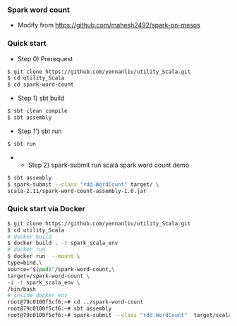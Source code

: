 ### Spark word count 
- Modify from https://github.com/mahesh2492/spark-on-mesos

### Quick start 

- Step 0) Prerequest
```bash 
$ git clone https://github.com/yennanliu/utility_Scala.git
$ cd utility_Scala
$ cd spark-word-count
``` 

- Step 1) sbt build 
```bash 
$ sbt clean compile
$ sbt assembly
```
- Step 1') sbt run 
```bash 
$ sbt run
```

- - Step 2) spark-submit run scala spark word count demo 
```bash
$ sbt assembly
$ spark-submit --class "rdd.WordCount" target/ \
scala-2.11/spark-word-count-assembly-1.0.jar
```

### Quick start via Docker 
```bash
$ git clone https://github.com/yennanliu/utility_Scala.git
$ cd utility_Scala
# docker build 
$ docker build . -t spark_scala_env 
# docker run 
$ docker run  --mount \
type=bind,\
source="$(pwd)"/spark-word-count,\
target=/spark-word-count \
-i -t spark_scala_env \
/bin/bash 
# inside docker env 
root@79c0100f5cf6:~# cd ../spark-word-count
root@79c0100f5cf6:~# sbt assembly
root@79c0100f5cf6:~# spark-submit --class "rdd.WordCount"  target/scala-2.11/spark-word-count-assembly-1.0.jar
```
